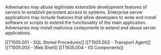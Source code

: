 Adversaries may abuse legitimate extensible development features of servers to establish persistent access to systems. Enterprise server applications may include features that allow developers to write and install software or scripts to extend the functionality of the main application. Adversaries may install malicious components to extend and abuse server applications.

[[T1505.001 - SQL Stored Procedures]]
[[T1505.002 - Transport Agent]]
[[T1505.003 - Web Shell]]
[[T1505.004 - IIS Components]]